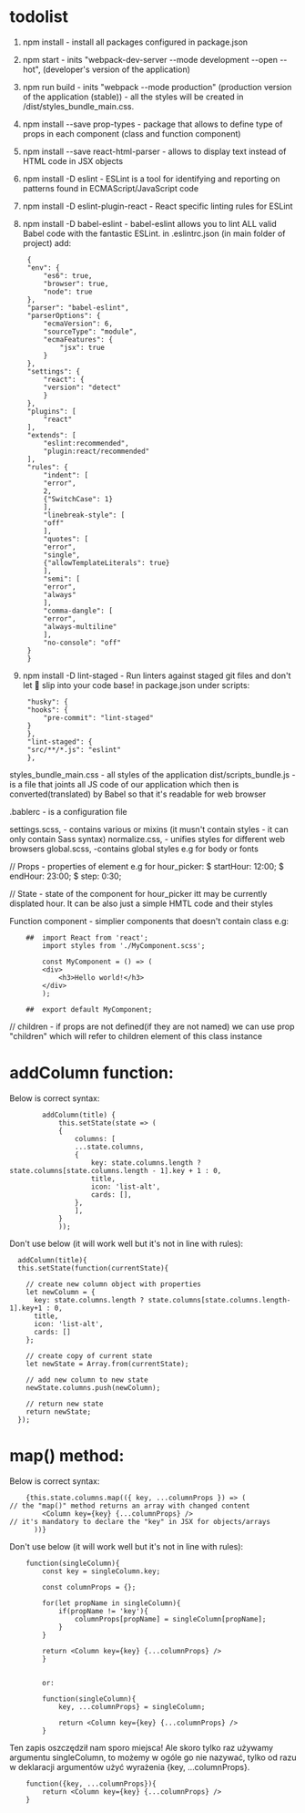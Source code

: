 # todolist

1. npm install - install all packages configured in package.json
2. npm start - inits "webpack-dev-server --mode development --open --hot", (developer's version of the application)
3. npm run build - inits "webpack --mode production" (production version of the application (stable)) - all the styles will be created in /dist/styles_bundle_main.css.
4. npm install --save prop-types - package that allows to define type of props in each component (class and function component)
5. npm install --save react-html-parser - allows to display text instead of HTML code in JSX objects
6. npm install -D eslint - ESLint is a tool for identifying and reporting on patterns found in ECMAScript/JavaScript code
7. npm install -D eslint-plugin-react - React specific linting rules for ESLint
8. npm install -D babel-eslint - babel-eslint allows you to lint ALL valid Babel code with the fantastic ESLint.
in .eslintrc.json (in main folder of project) add:

        {
        "env": {
            "es6": true,
            "browser": true,
            "node": true
        },
        "parser": "babel-eslint",
        "parserOptions": {
            "ecmaVersion": 6,
            "sourceType": "module",
            "ecmaFeatures": {
                "jsx": true
            }
        },
        "settings": {
            "react": {
            "version": "detect"
            }
        },
        "plugins": [
            "react"
        ],
        "extends": [
            "eslint:recommended",
            "plugin:react/recommended"
        ],
        "rules": {
            "indent": [
            "error",
            2,
            {"SwitchCase": 1}
            ],
            "linebreak-style": [
            "off"
            ],
            "quotes": [
            "error",
            "single",
            {"allowTemplateLiterals": true}
            ],
            "semi": [
            "error",
            "always"
            ],
            "comma-dangle": [
            "error",
            "always-multiline"
            ],
            "no-console": "off"
        }
        }
9. npm install -D lint-staged - Run linters against staged git files and don't let 💩 slip into your code base!
in package.json under scripts:

        "husky": {
        "hooks": {
            "pre-commit": "lint-staged"
        }
        },
        "lint-staged": {
        "src/**/*.js": "eslint"
        },

styles_bundle_main.css - all styles of the application
dist/scripts_bundle.js - is a file that joints all JS code of our application which then is converted(translated) by Babel so that it's readable for web browser

.bablerc - is a configuration file

settings.scss, - contains various or mixins (it musn't contain styles - it can only contain Sass syntax)
normalize.css, - unifies styles for different web browsers
global.scss, -contains global styles e.g for body or fonts

// Props - properties of element e.g for hour_picker:
    $ startHour: 12:00;
    $ endHour: 23:00;
    $ step: 0:30;

// State - state of the component for hour_picker itt may be currently displated hour.
It can be also just a simple HMTL code and their styles

Function component - simplier components that doesn't contain class e.g:

        ##  import React from 'react';
            import styles from './MyComponent.scss';

            const MyComponent = () => (
            <div>
                <h3>Hello world!</h3>
            </div>
            );

        ##  export default MyComponent;


// children - if props are not defined(if they are not named) we can use prop "children" which will refer to children element of this class instance

# addColumn function:

Below is correct syntax:

            addColumn(title) {
                this.setState(state => (
                {
                    columns: [
                    ...state.columns,
                    {
                        key: state.columns.length ? state.columns[state.columns.length - 1].key + 1 : 0,
                        title,
                        icon: 'list-alt',
                        cards: [],
                    },
                    ],
                }
                ));


  Don't use below (it will work well but it's not in line with rules):

      addColumn(title){
      this.setState(function(currentState){

        // create new column object with properties
        let newColumn = {
          key: state.columns.length ? state.columns[state.columns.length-1].key+1 : 0,
          title,
          icon: 'list-alt',
          cards: []
        };

        // create copy of current state
        let newState = Array.from(currentState);

        // add new column to new state
        newState.columns.push(newColumn);

        // return new state
        return newState;
      });

# map() method:

Below is correct syntax:

        {this.state.columns.map(({ key, ...columnProps }) => (                  // the "map()" method returns an array with changed content
            <Column key={key} {...columnProps} />                                 // it's mandatory to declare the "key" in JSX for objects/arrays
          ))}

Don't use below (it will work well but it's not in line with rules):

        function(singleColumn){
            const key = singleColumn.key;

            const columnProps = {};

            for(let propName in singleColumn){
                if(propName != 'key'){
                    columnProps[propName] = singleColumn[propName];
                }
            }

            return <Column key={key} {...columnProps} />
            }


            or:

            function(singleColumn){
                key, ...columnProps} = singleColumn;

                return <Column key={key} {...columnProps} />
            }

Ten zapis oszczędził nam sporo miejsca! Ale skoro tylko raz używamy argumentu singleColumn, to możemy w ogóle go nie nazywać, tylko od razu w deklaracji argumentów użyć wyrażenia {key, ...columnProps}.

        function({key, ...columnProps}){
            return <Column key={key} {...columnProps} />
        }